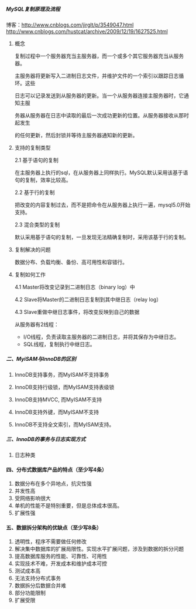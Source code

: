 ##### MySQL复制原理及流程

博客：http://www.cnblogs.com/jirglt/p/3549047.html
http://www.cnblogs.com/hustcat/archive/2009/12/19/1627525.html

1. 概念

    复制过程中一个服务器充当主服务器，而一个或多个其它服务器充当从服务器。
    
    主服务器将更新写入二进制日志文件，并维护文件的一个索引以跟踪日志循环。这些

    日志可以记录发送到从服务器的更新。当一个从服务器连接主服务器时，它通知主服

    务器从服务器在日志中读取的最后一次成功更新的位置。从服务器接收从那时起发生

    的任何更新，然后封锁并等待主服务器通知新的更新。
    
2. 支持的复制类型

    2.1 基于语句的复制

    在主服务器上执行的sql，在从服务器上同样执行。MySQL默认采用该基于语句的复制，效率比较高。

    2.2 基于行的复制

     把改变的内容复制过去，而不是把命令在从服务器上执行一遍，mysql5.0开始支持。

    2.3 混合类型的复制

    默认采用基于语句的复制，一旦发现无法精确复制时，采用该基于行的复制。

3. 复制解决的问题

    数据分布、负载均衡、备份、高可用性和容错行。

4. 复制如何工作

    4.1 Master将改变记录到二进制日志（binary log）中

    4.2 Slave将Master的二进制日志复制到其中继日志（relay log）

    4.3 Slave重做中继日志事件，将改变反映到自己的数据

    从服务器有2线程：
    
    - I/O线程，负责读取主服务器的二进制日志，并将其保存为中继日志。
    - SQL线程，复制执行中继日志。


##### 二、MyiSAM与InnoDB的区别

1. InnoDB支持事务，而MyISAM不支持事务

2. InnoDB支持行级锁，而MyISAM支持表级锁

3. InnoDB支持MVCC, 而MyISAM不支持

4. InnoDB支持外键，而MyISAM不支持

5. InnoDB不支持全文索引，而MyISAM支持。


##### 三、InnoDB的事务与日志实现方式

1. 日志种类


#### 四、分布式数据库产品的特点（至少写4条）

1. 数据分布在多个异地点，抗灾性强
2. 并发性高
3. 受网络影响很大
4. 单机的性能不是特别重要，但是总体成本很高。
5. 扩展性强

 
#### 五、数据拆分架构的优缺点（至少写8条）

1. 透明性，程序不需要做任何修改
2. 解决集中数据库的扩展局限性。实现水平扩展问题，涉及到数据的拆分问题
3. 提高数据库服务的性能、可靠性、可用性
4. 实现技术不难，开发成本和维护成本可控
5. 测试成本高
6. 无法支持分布式事务
7. 数据拆分后数据合并难
8. 部分功能限制
9. 扩展受限

